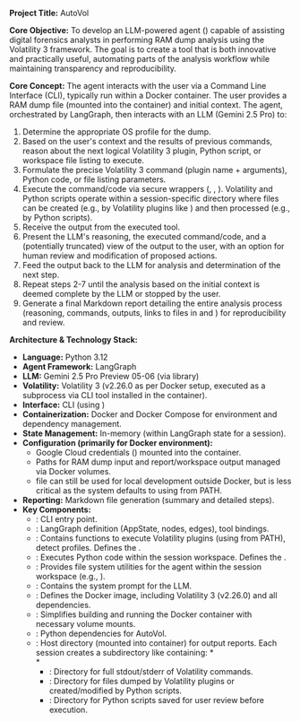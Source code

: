 **Project Title:** AutoVol

**Core Objective:** To develop an LLM-powered agent () capable of assisting digital forensics analysts in performing RAM dump analysis using the Volatility 3 framework. The goal is to create a tool that is both innovative and practically useful, automating parts of the analysis workflow while maintaining transparency and reproducibility.

**Core Concept:**
The agent interacts with the user via a Command Line Interface (CLI), typically run within a Docker container. The user provides a RAM dump file (mounted into the container) and initial context. The agent, orchestrated by LangGraph, then interacts with an LLM (Gemini 2.5 Pro) to:
1.  Determine the appropriate OS profile for the dump.
2.  Based on the user's context and the results of previous commands, reason about the next logical Volatility 3 plugin, Python script, or workspace file listing to execute.
3.  Formulate the precise Volatility 3 command (plugin name + arguments), Python code, or file listing parameters.
4.  Execute the command/code via secure wrappers (, , ). Volatility and Python scripts operate within a session-specific  directory where files can be created (e.g., by Volatility plugins like ) and then processed (e.g., by Python scripts).
5.  Receive the output from the executed tool.
6.  Present the LLM's reasoning, the executed command/code, and a (potentially truncated) view of the output to the user, with an option for human review and modification of proposed actions.
7.  Feed the output back to the LLM for analysis and determination of the next step.
8.  Repeat steps 2-7 until the analysis based on the initial context is deemed complete by the LLM or stopped by the user.
9.  Generate a final Markdown report detailing the entire analysis process (reasoning, commands, outputs, links to files in  and ) for reproducibility and review.

**Architecture & Technology Stack:**
*   **Language:** Python 3.12
*   **Agent Framework:** LangGraph
*   **LLM:** Gemini 2.5 Pro Preview 05-06 (via  library)
*   **Volatility:** Volatility 3 (v2.26.0 as per Docker setup, executed as a subprocess via  CLI tool installed in the container).
*   **Interface:** CLI (using )
*   **Containerization:** Docker and Docker Compose for environment and dependency management.
*   **State Management:** In-memory (within LangGraph state for a session).
*   **Configuration (primarily for Docker environment):**
    *   Google Cloud credentials () mounted into the container.
    *   Paths for RAM dump input and report/workspace output managed via Docker volumes.
    *    file can still be used for local development outside Docker, but  is less critical as the system defaults to using  from PATH.
*   **Reporting:** Markdown file generation (summary and detailed steps).
*   **Key Components:**
    *   : CLI entry point.
    *   : LangGraph definition (AppState, nodes, edges), tool bindings.
    *   : Contains functions to execute Volatility plugins (using  from PATH), detect profiles. Defines the .
    *   : Executes Python code within the session workspace. Defines the .
    *   : Provides file system utilities for the agent within the session workspace (e.g., ).
    *   : Contains the system prompt for the LLM.
    *   : Defines the Docker image, including Volatility 3 (v2.26.0) and all dependencies.
    *   : Simplifies building and running the Docker container with necessary volume mounts.
    *   : Python dependencies for AutoVol.
    *   : Host directory (mounted into container) for output reports. Each session creates a subdirectory like  containing:
        *   
        *   
        *   : Directory for full stdout/stderr of Volatility commands.
        *   : Directory for files dumped by Volatility plugins or created/modified by Python scripts.
        *   : Directory for Python scripts saved for user review before execution.

